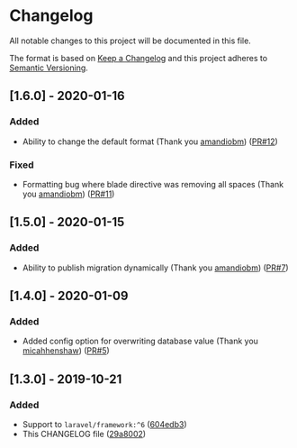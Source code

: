 # Changelog
All notable changes to this project will be documented in this file.

The format is based on [Keep a Changelog](http://keepachangelog.com/)
and this project adheres to [Semantic Versioning](http://semver.org/).

## [1.6.0] - 2020-01-16
### Added
- Ability to change the default format (Thank you [amandiobm](https://github.com/amandiobm)) ([PR#12](https://github.com/jamesmills/laravel-timezone/pull/12))
### Fixed
- Formatting bug where blade directive was removing all spaces (Thank you [amandiobm](https://github.com/amandiobm)) ([PR#11](https://github.com/jamesmills/laravel-timezone/pull/11))

## [1.5.0] - 2020-01-15
### Added
- Ability to publish migration dynamically (Thank you [amandiobm](https://github.com/amandiobm)) ([PR#7](https://github.com/jamesmills/laravel-timezone/pull/7))

## [1.4.0] - 2020-01-09
### Added
- Added config option for overwriting database value (Thank you [micahhenshaw](https://github.com/micahhenshaw)) ([PR#5](https://github.com/jamesmills/laravel-timezone/pull/5))

## [1.3.0] - 2019-10-21
### Added
- Support to `laravel/framework:^6` ([604edb3](https://github.com/jamesmills/laravel-timezone/commit/604edb350bbf12f042b40bc0f0c7effd4a46bfe7))
- This CHANGELOG file ([29a8002](https://github.com/jamesmills/laravel-timezone/commit/29a800262c159f31fed0b52d79c9f2a41d871b6d))